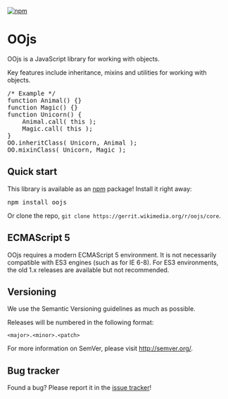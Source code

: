 [![npm](https://img.shields.io/npm/v/oojs.svg?style=flat)](https://www.npmjs.com/package/oojs)

# OOjs

OOjs is a JavaScript library for working with objects.

Key features include inheritance, mixins and utilities for working with objects.

<pre lang="javascript">
/* Example */
function Animal() {}
function Magic() {}
function Unicorn() {
    Animal.call( this );
    Magic.call( this );
}
OO.inheritClass( Unicorn, Animal );
OO.mixinClass( Unicorn, Magic );
</pre>

## Quick start

This library is available as an [npm](https://npmjs.org/) package! Install it right away:

<pre lang="bash">
npm install oojs
</pre>

Or clone the repo, `git clone https://gerrit.wikimedia.org/r/oojs/core`.

## ECMAScript 5

OOjs requires a modern ECMAScript 5 environment. It is not necessarily compatible with ES3 engines (such as for IE 6-8). For ES3 environments, the old 1.x releases are available but not recommended.

## Versioning

We use the Semantic Versioning guidelines as much as possible.

Releases will be numbered in the following format:

`<major>.<minor>.<patch>`

For more information on SemVer, please visit http://semver.org/.

## Bug tracker

Found a bug? Please report it in the [issue tracker](https://phabricator.wikimedia.org/maniphest/task/edit/form/1/?projects=OOjs)!
